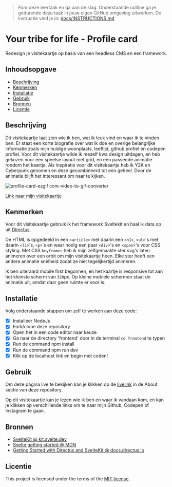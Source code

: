 > _Fork_ deze leertaak en ga aan de slag. Onderstaande outline ga je gedurende deze taak in jouw eigen GitHub omgeving uitwerken. De instructie vind je in: [docs/INSTRUCTIONS.md](docs/INSTRUCTIONS.md)

# Your tribe for life - Profile card
<!-- Geef je project een titel en schrijf in één zin wat het is -->
Redesign je visitekaartje op basis van een headless CMS en een framework.

## Inhoudsopgave

  * [Beschrijving](#beschrijving)
  * [Kenmerken](#kenmerken)
  * [Installatie](#installatie)
  * [Gebruik](#gebruik)
  * [Bronnen](#bronnen)
  * [Licentie](#licentie)

## Beschrijving
<!-- In de Beschrijving staat hoe je project er uit ziet, hoe het werkt en wat je er mee kan. -->
Dit visitekaartje laat zien wie ik ben, wat ik leuk vind en waar ik te vinden ben. Er staat een korte biografie over wat ik doe en overige belangrijke informatie zoals mijn huidige woonplaats, leeftijd, github profiel en codepen profiel. 
Voor dit visitekaartje wilde ik mezelf kwa design uitdagen, en heb gekozen voor een speelse layout met grid, en een passende animatie rondom het kaartje. Als inspiratie voor dit visitekaartje heb ik Y2K en Cyberpunk genomen en deze gecombineerd tot een geheel. Door de animatie blijft het interessant om naar te kijken.
<!-- Voeg een mooie poster visual toe 📸 -->

![profile-card-ezgif com-video-to-gif-converter](https://github.com/user-attachments/assets/8dcfcf00-bbcb-4243-9cc3-150120cc2ecc)

<!-- Voeg een link toe naar Github Pages 🌐-->
[Link naar mijn visitekaartje](https://your-tribe-for-life-profile-card-virid.vercel.app/)

## Kenmerken
<!-- Bij Kenmerken staat welke technieken zijn gebruikt en hoe. Wat is de HTML structuur? Wat zijn de belangrijkste dingen in CSS? Wat is er met Javascript gedaan en hoe? Misschien heb je een framwork of library gebruikt? -->
Voor dit visitekaartje gebruik ik het framework Sveltekit en haal ik data op uit [Directus](https://fdnd.directus.app/items/person/11).

De HTML is opgedeeld in een `<article>` met daarin een `<h1>`, `<ul>`'s met daarin `<li>`'s, `<p>`'s en waar nodig een paar `<div>`'s en `<span>`'s voor CSS styling. Met CSS `keyframes` heb ik mijn zelfgemaakte ster svg's laten animeren over een orbit om mijn visitekaartje heen. Elke ster heeft een andere animatie snelheid zodat ze niet tegelijkertijd animeren.

Ik ben uiteraard mobile first begonnen, en het kaartje is responsive tot aan het kleinste scherm van `320`px. Op kleine mobiele schermen staat de animatie uit, omdat daar geen ruimte er voor is.

## Installatie

Volg onderstaande stappen om zelf te werken aan deze code:

- [x] Installeer NodeJs
- [x] Fork/clone deze repository
- [x] Open het in een code editor naar keuze
- [x] Ga naar de directory 'frontend' door in de terminal `cd frontend` te typen
- [x] Run de command npm install
- [x] Run de command npm run dev
- [x] Klik op de localhost link en begin met coden!

## Gebruik

Om deze pagina live te bekijken kan je klikken op de [livelink](https://your-tribe-for-life-profile-card-virid.vercel.app/) in de About sectie van deze repository.

Op dit visitekaartje kan je lezen wie ik ben en waar ik vandaan kom, en kan je klikken op verschillende links om te naar mijn Github, Codepen of Instagram te gaan.

## Bronnen

- [SvelteKit @ kit.svelte.dev](https://kit.svelte.dev/)
- [Svelte getting started @ MDN](https://developer.mozilla.org/en-US/docs/Learn/Tools_and_testing/Client-side_JavaScript_frameworks/Svelte_getting_started)
- [Getting Started with Directus and SvelteKit @ docs.directus.io](https://docs.directus.io/blog/getting-started-directus-sveltekit.html)

## Licentie

This project is licensed under the terms of the [MIT license](./LICENSE).


